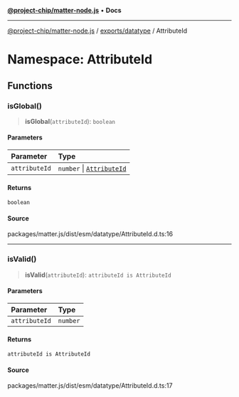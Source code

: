 [**@project-chip/matter-node.js**](../../../../README.md) • **Docs**

***

[@project-chip/matter-node.js](../../../../modules.md) / [exports/datatype](../../README.md) / AttributeId

# Namespace: AttributeId

## Functions

### isGlobal()

> **isGlobal**(`attributeId`): `boolean`

#### Parameters

| Parameter | Type |
| :------ | :------ |
| `attributeId` | `number` \| [`AttributeId`](../../README.md#attributeid) |

#### Returns

`boolean`

#### Source

packages/matter.js/dist/esm/datatype/AttributeId.d.ts:16

***

### isValid()

> **isValid**(`attributeId`): `attributeId is AttributeId`

#### Parameters

| Parameter | Type |
| :------ | :------ |
| `attributeId` | `number` |

#### Returns

`attributeId is AttributeId`

#### Source

packages/matter.js/dist/esm/datatype/AttributeId.d.ts:17
